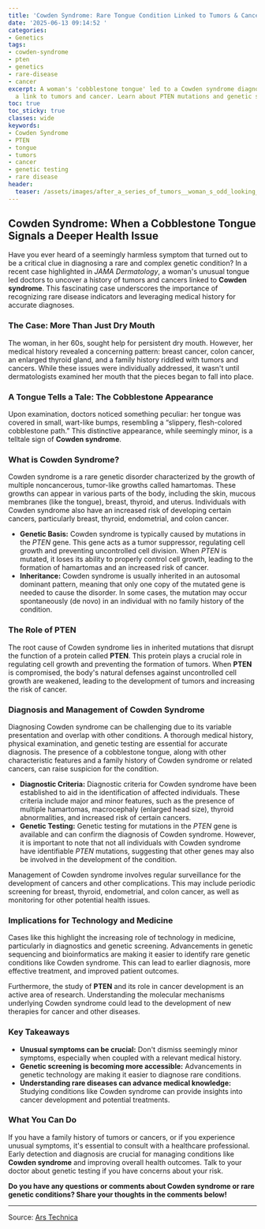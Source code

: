 ```yaml
---
title: 'Cowden Syndrome: Rare Tongue Condition Linked to Tumors & Cancer'
date: '2025-06-13 09:14:52 '
categories:
- Genetics
tags:
- cowden-syndrome
- pten
- genetics
- rare-disease
- cancer
excerpt: A woman's 'cobblestone tongue' led to a Cowden syndrome diagnosis, revealing
  a link to tumors and cancer. Learn about PTEN mutations and genetic screening.
toc: true
toc_sticky: true
classes: wide
keywords:
- Cowden Syndrome
- PTEN
- tongue
- tumors
- cancer
- genetic testing
- rare disease
header:
  teaser: /assets/images/after_a_series_of_tumors__woman_s_odd_looking_tong_20250613091452.jpg
---
```


## Cowden Syndrome: When a Cobblestone Tongue Signals a Deeper Health Issue

Have you ever heard of a seemingly harmless symptom that turned out to be a critical clue in diagnosing a rare and complex genetic condition? In a recent case highlighted in *JAMA Dermatology*, a woman's unusual tongue led doctors to uncover a history of tumors and cancers linked to **Cowden syndrome**. This fascinating case underscores the importance of recognizing rare disease indicators and leveraging medical history for accurate diagnoses.

### The Case: More Than Just Dry Mouth

The woman, in her 60s, sought help for persistent dry mouth. However, her medical history revealed a concerning pattern: breast cancer, colon cancer, an enlarged thyroid gland, and a family history riddled with tumors and cancers. While these issues were individually addressed, it wasn't until dermatologists examined her mouth that the pieces began to fall into place.

### A Tongue Tells a Tale: The Cobblestone Appearance

Upon examination, doctors noticed something peculiar: her tongue was covered in small, wart-like bumps, resembling a “slippery, flesh-colored cobblestone path.” This distinctive appearance, while seemingly minor, is a telltale sign of **Cowden syndrome**.

### What is Cowden Syndrome?

Cowden syndrome is a rare genetic disorder characterized by the growth of multiple noncancerous, tumor-like growths called hamartomas. These growths can appear in various parts of the body, including the skin, mucous membranes (like the tongue), breast, thyroid, and uterus. Individuals with Cowden syndrome also have an increased risk of developing certain cancers, particularly breast, thyroid, endometrial, and colon cancer.

*   **Genetic Basis:** Cowden syndrome is typically caused by mutations in the *PTEN* gene. This gene acts as a tumor suppressor, regulating cell growth and preventing uncontrolled cell division. When *PTEN* is mutated, it loses its ability to properly control cell growth, leading to the formation of hamartomas and an increased risk of cancer.
*   **Inheritance:** Cowden syndrome is usually inherited in an autosomal dominant pattern, meaning that only one copy of the mutated gene is needed to cause the disorder. In some cases, the mutation may occur spontaneously (de novo) in an individual with no family history of the condition.

### The Role of PTEN

The root cause of Cowden syndrome lies in inherited mutations that disrupt the function of a protein called **PTEN**. This protein plays a crucial role in regulating cell growth and preventing the formation of tumors. When **PTEN** is compromised, the body's natural defenses against uncontrolled cell growth are weakened, leading to the development of tumors and increasing the risk of cancer.

### Diagnosis and Management of Cowden Syndrome

Diagnosing Cowden syndrome can be challenging due to its variable presentation and overlap with other conditions. A thorough medical history, physical examination, and genetic testing are essential for accurate diagnosis. The presence of a cobblestone tongue, along with other characteristic features and a family history of Cowden syndrome or related cancers, can raise suspicion for the condition.

*   **Diagnostic Criteria:** Diagnostic criteria for Cowden syndrome have been established to aid in the identification of affected individuals. These criteria include major and minor features, such as the presence of multiple hamartomas, macrocephaly (enlarged head size), thyroid abnormalities, and increased risk of certain cancers.
*   **Genetic Testing:** Genetic testing for mutations in the *PTEN* gene is available and can confirm the diagnosis of Cowden syndrome. However, it is important to note that not all individuals with Cowden syndrome have identifiable *PTEN* mutations, suggesting that other genes may also be involved in the development of the condition.

Management of Cowden syndrome involves regular surveillance for the development of cancers and other complications. This may include periodic screening for breast, thyroid, endometrial, and colon cancer, as well as monitoring for other potential health issues.

### Implications for Technology and Medicine

Cases like this highlight the increasing role of technology in medicine, particularly in diagnostics and genetic screening. Advancements in genetic sequencing and bioinformatics are making it easier to identify rare genetic conditions like Cowden syndrome. This can lead to earlier diagnosis, more effective treatment, and improved patient outcomes.

Furthermore, the study of **PTEN** and its role in cancer development is an active area of research. Understanding the molecular mechanisms underlying Cowden syndrome could lead to the development of new therapies for cancer and other diseases.

### Key Takeaways

*   **Unusual symptoms can be crucial:** Don't dismiss seemingly minor symptoms, especially when coupled with a relevant medical history.
*   **Genetic screening is becoming more accessible:** Advancements in genetic technology are making it easier to diagnose rare conditions.
*   **Understanding rare diseases can advance medical knowledge:** Studying conditions like Cowden syndrome can provide insights into cancer development and potential treatments.

### What You Can Do

If you have a family history of tumors or cancers, or if you experience unusual symptoms, it's essential to consult with a healthcare professional. Early detection and diagnosis are crucial for managing conditions like **Cowden syndrome** and improving overall health outcomes. Talk to your doctor about genetic testing if you have concerns about your risk.

**Do you have any questions or comments about Cowden syndrome or rare genetic conditions? Share your thoughts in the comments below!**

---

Source: [Ars Technica](https://arstechnica.com/health/2025/06/after-a-series-of-tumors-womans-odd-looking-tongue-explains-everything/)